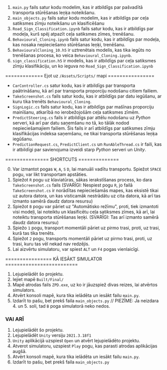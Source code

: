 1) `main.py` fails satur kodu modelim, kas ir atbildīgs par pašvadītā transporta stūrēšanas leņķa noteikšanu.
2) `main_objects.py` fails satur kodu modelim, kas ir atbildīgs par ceļa satiksmes zīmju noteikšanu un klasificēšanu
3) `Road_Sign_Classification.ipynb` fails satur kodu, kas ir atbildīgs par modeļa, kurš spēj atpazīt ceļa satiksmes zīmes, trenēšanu.
4) `Behavioural_Cloning.ipynb` fails satur kodu, kas ir atbildīgs par modeļa, kas nosaka nepieciešamo stūrēšanas leņķi, trenēšanu.
5) `BehaviouralCloning_10.h5` ir uztrenētais modelis, kas tika iegūts no trenēšanas procesa, ko veica `Behavioural_Cloning.ipynb`.
6) `sign_classification.h5` ir modelis, kas ir atbildīgs par ceļa satiksmes zīmju klasifikāciju, un ko ieguva no `Road_Sign_Classification.ipynb`

   
============= Ejot uz `/Assets/Scripts/` mapi ================


- `CarController.cs` satur kodu, kas ir atbildīgs par transporta paātrināšanu, kā arī par transporta proporciju nodošanu citiem failiem.
- `TakeScreenshot.cs` fails satur kodu, kas ir atbildīgs par datu iegūšanu, ar kuru tika trenēts `Behavioural_Cloning`.
- `SignLogic.cs` fails satur kodu, kas ir atbildīgs par mašīnas proporciju mainīšanu, atkarībā no ierobežojošām ceļa satiksmes zīmēm.
- `PredictSteering.cs` fails ir atbildīgs par attēlu nodošanu uz _Python_ serveri, kā arī par datu saņemšanu no tā, ko tālāk nodod nepieciešamajiem failiem. Šis fails ir arī atbildīgs par satiksmes zīmju klasifikācijas indeksa saņemšanu, ne tikai transporta stūrēšanas leņķa iegūšanu.
- `PredictionRequest.cs`, `PredictClient.cs` un `RunAbleThread.cs` ir faili, kas ir atbildīgi par savienojuma izveidi starp _Python_ serveri un _Unity_.


=============== SHORTCUTS ==============

0) Var izmantot pogas `W`, `A`, `S` `D`, lai manuāli vadītu transportu. Spiežot `SPACE` pogu, var likt transportam apstāties.
1) Spiežot `R` pogu uz klaviatūras, sākas ierakstīšanas process, ko dara `TakeScreenshot.cs` fails (SVARĪGI: Nespiest pogu `R`, jo failā `TakeScreenshot.cs` ir norādītas nepieciešamās mapes, kas eksistē tikai uz autora datora, un kas visticamāk nestrādātu uz cita datora, kā arī tas izmanto samērā daudz datora resursu)
2) Spiežot `B` pogu var pāriet uz "Automātisko režīmu", proti, tiek izmantoti visi modeļi, lai noteiktu un klasificētu ceļa satiksmes zīmes, kā arī, lai noteiktu transporta stūrēšanas leņķi. (SVARĪGI: Tas arī izmanto samērā daudz datora resursu)
3) Spiežo `1` pogu, transport momentāli pāriet uz pirmo trasi, proti, uz trasi, kurā tas tika trenēts.
4) Spiežot `2` pogu, transports momentāli pāriet uz pirmo trasi, proti, uz trasi, kuru tas vēl nekad nav redzējis.
5) Lai aizvērtu simulatoru, var spiest `ALT` un `F4` pogas vienlaicīgi.


================ KĀ IESĀKT SIMULATOR =========================
1) Lejupielādēt šo projektu.
2) Iejiet mapē `Built/Final/`
3) Mapē atrodas fails `ZPD.exe`, uz ko ir jāuzspiež divas reizes, lai atvērtos simulators.
4) Atvērt konsoli mapē, kura tika ielādēta un iesākt failu `main.py`.
5) Izdarīt to pašu, bet prekš faila `main_objects.py`
// PIEZĪME: Ja neizdara 4. un 5. soli, tad `B` poga simulatorā neko nedos.
### VAI ARĪ ###
1) Lejupielādēt šo projektu.
2) Lejupielādēt `Unity` versiju `2021.3.18f1`
3) `Unity` aplikācijā uzspiest `Open` un atvērt lejupielādēto projektu.
4) Atverot simulatoru, uzspiest `Play` pogu, kas parasti atrodas aplikācijas augšā.
5) Atvērt konsoli mapē, kura tika ielādēta un iesākt failu `main.py`.
6) Izdarīt to pašu, bet prekš faila `main_objects.py`
